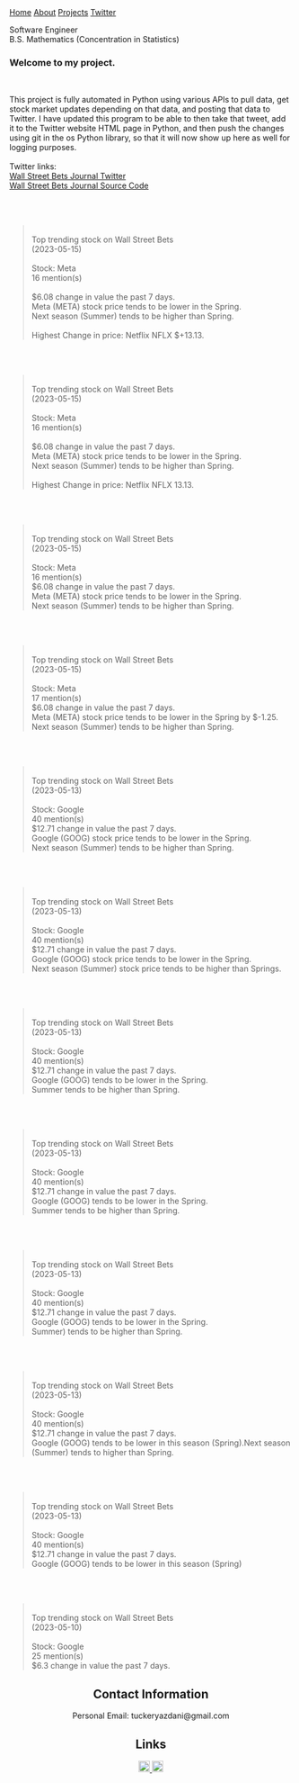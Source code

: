 <html>
<link href="main.css" rel="stylesheet">
<div class="topnav"> 
  <a href="https://tuckeryazdani.github.io/">Home</a>
  <a href="about.html">About</a>
  <a href="projects.html">Projects</a>
  <a class="active" href="twitter.html">Twitter</a>
  </div>
  <div id='1'>
  </div>
<head>
  <div align="left">
    <p class="bio">
      Software Engineer <br>
      B.S. Mathematics (Concentration in Statistics)<br>
    </p>
  </div>
  <h3>
Welcome to my project.<br>
  </h3>
<br>
  <p>
This project is fully automated in Python using various APIs to pull data, get stock market updates depending on that data, and posting that data to Twitter.
I have updated this program to be able to then take that tweet, add it to the Twitter website HTML page in Python, and then push the changes using git in the os Python library, so that it will now show up here as well for logging purposes.<br>
<br>
Twitter links: <br>
  <a href="https://twitter.com/WSB_Journal" target="_blank"> Wall Street Bets Journal Twitter</a><br>
  <a href="https://github.com/tuckeryazdani/wsb_journal"> Wall Street Bets Journal Source Code </a>
<br>
<p>
<body>

<br><br> <blockquote class="twitter-tweet"><br>Top trending stock on Wall Street Bets<br>(2023-05-15)<br><br>Stock: Meta<br>16 mention(s) <br><br>$6.08 change in value the past 7 days.<br>Meta (META) stock price tends to be lower in the Spring.<br>Next season (Summer) tends to be higher than Spring.<br><br>Highest Change in price: Netflix NFLX $+13.13.<br></blockquote>

<br><br> <blockquote class="twitter-tweet"><br>Top trending stock on Wall Street Bets<br>(2023-05-15)<br><br>Stock: Meta<br>16 mention(s) <br><br>$6.08 change in value the past 7 days.<br>Meta (META) stock price tends to be lower in the Spring.<br>Next season (Summer) tends to be higher than Spring.<br><br>Highest Change in price: Netflix NFLX 13.13.<br></blockquote>

<br><br> <blockquote class="twitter-tweet"><br>Top trending stock on Wall Street Bets<br>(2023-05-15)<br><br>Stock: Meta<br>16 mention(s) <br>$6.08 change in value the past 7 days.<br>Meta (META) stock price tends to be lower in the Spring.<br>Next season (Summer) tends to be higher than Spring.<br></blockquote>

<br><br> <blockquote class="twitter-tweet"><br>Top trending stock on Wall Street Bets<br>(2023-05-15)<br><br>Stock: Meta<br>17 mention(s) <br>$6.08 change in value the past 7 days.<br>Meta (META) stock price tends to be lower in the Spring by $-1.25.<br>Next season (Summer) tends to be higher than Spring.<br></blockquote>

<br><br> <blockquote class="twitter-tweet"><br>Top trending stock on Wall Street Bets<br>(2023-05-13)<br><br>Stock: Google<br>40 mention(s) <br>$12.71 change in value the past 7 days.<br>Google (GOOG) stock price tends to be lower in the Spring.<br>Next season (Summer) tends to be higher than Spring.<br></blockquote>

<br><br> <blockquote class="twitter-tweet"><br>Top trending stock on Wall Street Bets<br>(2023-05-13)<br><br>Stock: Google<br>40 mention(s) <br>$12.71 change in value the past 7 days.<br>Google (GOOG) stock price tends to be lower in the Spring.<br>Next season (Summer) stock price tends to be higher than Springs.<br></blockquote>

<br><br> <blockquote class="twitter-tweet"><br>Top trending stock on Wall Street Bets<br>(2023-05-13)<br><br>Stock: Google<br>40 mention(s) <br>$12.71 change in value the past 7 days.<br>Google (GOOG) tends to be lower in the Spring.<br>Summer tends to be higher than Spring.<br></blockquote>

<br><br> <blockquote class="twitter-tweet"><br>Top trending stock on Wall Street Bets<br>(2023-05-13)<br><br>Stock: Google<br>40 mention(s) <br>$12.71 change in value the past 7 days.<br>Google (GOOG) tends to be lower in the Spring.<br>Summer tends to be higher than Spring.<br></blockquote>

<br><br> <blockquote class="twitter-tweet"><br>Top trending stock on Wall Street Bets<br>(2023-05-13)<br><br>Stock: Google<br>40 mention(s) <br>$12.71 change in value the past 7 days.<br>Google (GOOG) tends to be lower in the Spring.<br>Summer) tends to be higher than Spring.<br></blockquote>

<br><br> <blockquote class="twitter-tweet"><br>Top trending stock on Wall Street Bets<br>(2023-05-13)<br><br>Stock: Google<br>40 mention(s) <br>$12.71 change in value the past 7 days.<br>Google (GOOG) tends to be lower in this season (Spring).Next season (Summer) tends to higher than Spring.<br></blockquote>

<br><br> <blockquote class="twitter-tweet"><br>Top trending stock on Wall Street Bets<br>(2023-05-13)<br><br>Stock: Google<br>40 mention(s) <br>$12.71 change in value the past 7 days.<br>Google (GOOG) tends to be lower in this season (Spring)<br></blockquote>

<br><br> <blockquote class="twitter-tweet"><br>    Top trending stock on Wall Street Bets<br>    (2023-05-10)<br><br>    Stock: Google<br>    25 mention(s) <br>    $6.3 change in value the past 7 days.<br>        </blockquote>

  </body>
  <center>
  <h2> Contact Information </h2>
  <p>
  Personal Email: tuckeryazdani@gmail.com<br>
  </p>
  <h2> Links </h2>
  <a href="https://www.linkedin.com/in/tuckeryazdani/" target="_blank"><img src="https://user-images.githubusercontent.com/84822334/148589136-9acd742f-e004-4d54-b1b4-181f8bc7dc98.png" class="social" width="20" height="20" title="LinkedIn">
  </a><a href="https://github.com/tuckeryazdani/" target="_blank"><img src="https://user-images.githubusercontent.com/84822334/148658020-ae86cfb7-f259-4503-93fc-156a168d2a9d.png" class="social" width="20" height="20" title="GitHub"></a>
  </center>
</html>
